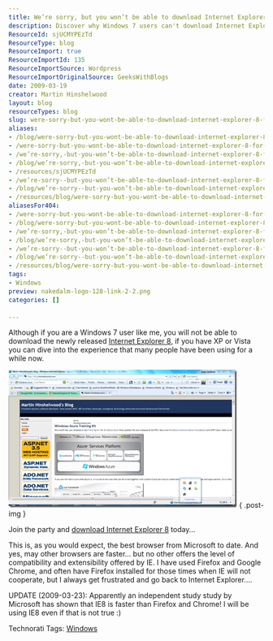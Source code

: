 ```yaml
---
title: We’re sorry, but you won’t be able to download Internet Explorer 8 for Windows 7 Beta at this time
description: Discover why Windows 7 users can't download Internet Explorer 8 yet, and explore the benefits of this powerful browser compared to others. Join the conversation!
ResourceId: sjUCMYPEzTd
ResourceType: blog
ResourceImport: true
ResourceImportId: 135
ResourceImportSource: Wordpress
ResourceImportOriginalSource: GeeksWithBlogs
date: 2009-03-19
creator: Martin Hinshelwood
layout: blog
resourceTypes: blog
slug: were-sorry-but-you-wont-be-able-to-download-internet-explorer-8-for-windows-7-beta-at-this-time
aliases:
- /blog/were-sorry-but-you-wont-be-able-to-download-internet-explorer-8-for-windows-7-beta-at-this-time
- /were-sorry-but-you-wont-be-able-to-download-internet-explorer-8-for-windows-7-beta-at-this-time
- /we’re-sorry,-but-you-won’t-be-able-to-download-internet-explorer-8-for-windows-7-beta-at-this-time
- /blog/we’re-sorry,-but-you-won’t-be-able-to-download-internet-explorer-8-for-windows-7-beta-at-this-time
- /resources/sjUCMYPEzTd
- /we’re-sorry--but-you-won’t-be-able-to-download-internet-explorer-8-for-windows-7-beta-at-this-time
- /blog/we’re-sorry--but-you-won’t-be-able-to-download-internet-explorer-8-for-windows-7-beta-at-this-time
- /resources/blog/were-sorry-but-you-wont-be-able-to-download-internet-explorer-8-for-windows-7-beta-at-this-time
aliasesFor404:
- /were-sorry-but-you-wont-be-able-to-download-internet-explorer-8-for-windows-7-beta-at-this-time
- /blog/were-sorry-but-you-wont-be-able-to-download-internet-explorer-8-for-windows-7-beta-at-this-time
- /we’re-sorry,-but-you-won’t-be-able-to-download-internet-explorer-8-for-windows-7-beta-at-this-time
- /blog/we’re-sorry,-but-you-won’t-be-able-to-download-internet-explorer-8-for-windows-7-beta-at-this-time
- /we’re-sorry--but-you-won’t-be-able-to-download-internet-explorer-8-for-windows-7-beta-at-this-time
- /blog/we’re-sorry--but-you-won’t-be-able-to-download-internet-explorer-8-for-windows-7-beta-at-this-time
- /resources/blog/were-sorry-but-you-wont-be-able-to-download-internet-explorer-8-for-windows-7-beta-at-this-time
tags:
- Windows
preview: nakedalm-logo-128-link-2-2.png
categories: []

---
```

Although if you are a Windows 7 user like me, you will not be able to download the newly released [Internet Explorer 8](http://www.microsoft.com/ie8), if you have XP or Vista you can dive into the experience that many people have been using for a while now.

[![image](images/1-1.png)](images/1-1.png)
{ .post-img }

Join the party and [download Internet Explorer 8](http://www.microsoft.com/ie8) today…

This is, as you would expect, the best browser from Microsoft to date. And yes, may other browsers are faster… but no other offers the level of compatibility and extensibility offered by IE. I have used Firefox and Google Chrome, and often have Firefox installed for those times when IE will not cooperate, but I always get frustrated and go back to Internet Explorer….

UPDATE (2009-03-23): Apparently an independent study study by Microsoft has shown that IE8 is faster than Firefox and Chrome! I will be using IE8 even if that is not true :)

Technorati Tags: [Windows](http://technorati.com/tags/Windows)
